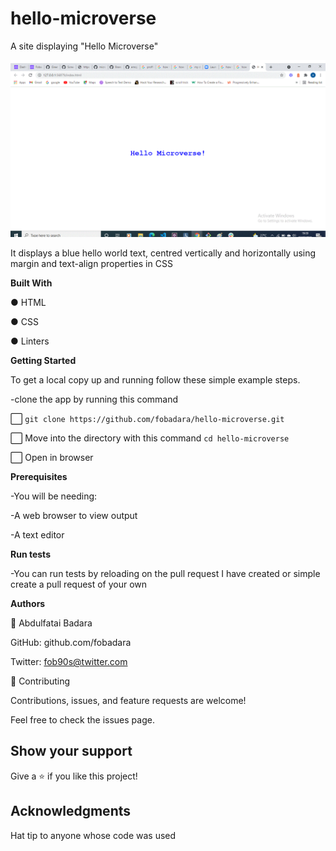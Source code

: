 # hello-microverse

A site displaying "Hello Microverse"

![screenshot](images/Hello-Microverse.gif)

It displays a blue hello world text, centred vertically and horizontally using margin and text-align properties in CSS

**Built With**

● HTML

● CSS

● Linters

**Getting Started**

To get a local copy up and running follow these simple example steps.

-clone the app by running this command

:white_large_square: `git clone https://github.com/fobadara/hello-microverse.git`

:white_large_square: Move into the directory with this command `cd hello-microverse`

:white_large_square: Open in browser

**Prerequisites**

-You will be needing:

-A web browser to view output

-A text editor

**Run tests**

-You can run tests by reloading on the pull request I have created or simple create a pull request of your own

**Authors**

👤 Abdulfatai Badara

GitHub: github.com/fobadara

Twitter: fob90s@twitter.com

🤝 Contributing

Contributions, issues, and feature requests are welcome!

Feel free to check the issues page.

## Show your support

Give a ⭐️ if you like this project!

## Acknowledgments

Hat tip to anyone whose code was used
